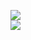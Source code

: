[![](https://img.shields.io/badge/Made%20With-Github%20Spray-lightgrey.svg?style=for-the-badge&logo=github)](https://github.com/Annihil/github-spray#6291)  
[![](https://i.imgur.com/2DrTn0Z.gif)](https://github.com/Annihil/github-spray)